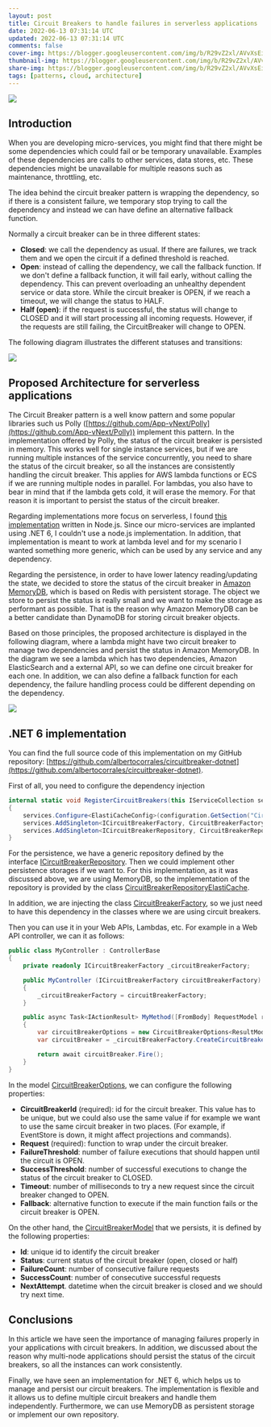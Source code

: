 ```yaml
---
layout: post
title: Circuit Breakers to handle failures in serverless applications
date: 2022-06-13 07:31:14 UTC
updated: 2022-06-13 07:31:14 UTC
comments: false
cover-img: https://blogger.googleusercontent.com/img/b/R29vZ2xl/AVvXsEiZOGN3aYWrYSj2dsJTAfkJQjzSy5j-a193lyFL38ncVKZq1IX4qy6N_Ytcb3UPmS9V-vOdD-uEHi8y_MdluudqigLLJnR2iJYvNc9U3EBLZPYZvmFF5jgAFckno3cvf8drdmSwK77I7xkSVJ34C5sqjcvgI8ZQoDDdnpD_0p87YxiqQT7lDZnrWQyw/s466/417YXoqgNML._AC_SX466_.jpg
thumbnail-img: https://blogger.googleusercontent.com/img/b/R29vZ2xl/AVvXsEiZOGN3aYWrYSj2dsJTAfkJQjzSy5j-a193lyFL38ncVKZq1IX4qy6N_Ytcb3UPmS9V-vOdD-uEHi8y_MdluudqigLLJnR2iJYvNc9U3EBLZPYZvmFF5jgAFckno3cvf8drdmSwK77I7xkSVJ34C5sqjcvgI8ZQoDDdnpD_0p87YxiqQT7lDZnrWQyw/s466/417YXoqgNML._AC_SX466_.jpg
share-img: https://blogger.googleusercontent.com/img/b/R29vZ2xl/AVvXsEiZOGN3aYWrYSj2dsJTAfkJQjzSy5j-a193lyFL38ncVKZq1IX4qy6N_Ytcb3UPmS9V-vOdD-uEHi8y_MdluudqigLLJnR2iJYvNc9U3EBLZPYZvmFF5jgAFckno3cvf8drdmSwK77I7xkSVJ34C5sqjcvgI8ZQoDDdnpD_0p87YxiqQT7lDZnrWQyw/s466/417YXoqgNML._AC_SX466_.jpg
tags: [patterns, cloud, architecture]
---
```


[![](https://blogger.googleusercontent.com/img/b/R29vZ2xl/AVvXsEiZOGN3aYWrYSj2dsJTAfkJQjzSy5j-a193lyFL38ncVKZq1IX4qy6N_Ytcb3UPmS9V-vOdD-uEHi8y_MdluudqigLLJnR2iJYvNc9U3EBLZPYZvmFF5jgAFckno3cvf8drdmSwK77I7xkSVJ34C5sqjcvgI8ZQoDDdnpD_0p87YxiqQT7lDZnrWQyw/s320/417YXoqgNML._AC_SX466_.jpg)](https://blogger.googleusercontent.com/img/b/R29vZ2xl/AVvXsEiZOGN3aYWrYSj2dsJTAfkJQjzSy5j-a193lyFL38ncVKZq1IX4qy6N_Ytcb3UPmS9V-vOdD-uEHi8y_MdluudqigLLJnR2iJYvNc9U3EBLZPYZvmFF5jgAFckno3cvf8drdmSwK77I7xkSVJ34C5sqjcvgI8ZQoDDdnpD_0p87YxiqQT7lDZnrWQyw/s466/417YXoqgNML._AC_SX466_.jpg)

## Introduction

When you are developing micro-services, you might find that there might be some dependencies which could fail or be temporary unavailable. Examples of these dependencies are calls to other services, data stores, etc. These dependencies might be unavailable for multiple reasons such as maintenance, throttling, etc.

The idea behind the circuit breaker pattern is wrapping the dependency, so if there is a consistent failure, we temporary stop trying to call the dependency and instead we can have define an alternative fallback function.

Normally a circuit breaker can be in three different states:

- **Closed**: we call the dependency as usual. If there are failures, we track them and we open the circuit if a defined threshold is reached.
- **Open**: instead of calling the dependency, we call the fallback function. If we don't define a fallback function, it will fail early, without calling the dependency. This can prevent overloading an unhealthy dependent service or data store. While the circuit breaker is OPEN, if we reach a timeout, we will change the status to HALF.
- **Half (open)**: if the request is successful, the status will change to CLOSED and it will start processing all incoming requests. However, if the requests are still failing, the CircuitBreaker will change to OPEN.

The following diagram illustrates the different statuses and transitions:

[![](https://blogger.googleusercontent.com/img/b/R29vZ2xl/AVvXsEhmZx-1nDU4IIe5z9LCSwObYMErpXh0bU2crNGWpc5voz68fp81dadEi978qdnFGR7MbvkfpkvmItvH61mGd98H1dpk5jSUgXp237Sw5VnjM07l4h3g8Zj7InbO_cORGKcWKN72v01dC6MB0EcjB5LH45H1JCl7Jadm2RHB6l3zZjZgnZdJ_0fwNZ98/w640-h325/Circuit%20Breakers%20%20Page%202.png)](https://blogger.googleusercontent.com/img/b/R29vZ2xl/AVvXsEhmZx-1nDU4IIe5z9LCSwObYMErpXh0bU2crNGWpc5voz68fp81dadEi978qdnFGR7MbvkfpkvmItvH61mGd98H1dpk5jSUgXp237Sw5VnjM07l4h3g8Zj7InbO_cORGKcWKN72v01dC6MB0EcjB5LH45H1JCl7Jadm2RHB6l3zZjZgnZdJ_0fwNZ98/s999/Circuit%20Breakers%20-%20Page%202.png)

## Proposed Architecture for serverless applications

The Circuit Breaker pattern is a well know pattern and some popular libraries such us Polly ([https://github.com/App-vNext/Polly](https://github.com/App-vNext/Polly)) implement this pattern. In the implementation offered by Polly, the status of the circuit breaker is persisted in memory. This works well for single instance services, but if we are running multiple instances of the service concurrently, you need to share the status of the circuit breaker, so all the instances are consistently handling the circuit breaker. This applies for AWS lambda functions or ECS if we are running multiple nodes in parallel. For lambdas, you also have to bear in mind that if the lambda gets cold, it will erase the memory. For that reason it is important to persist the status of the circuit breaker.

Regarding implementations more focus on serverless, I found [this implementation](https://github.com/gunnargrosch/circuitbreaker-lambda) written in Node.js. Since our micro-services are implanted using .NET 6, I couldn't use a node.js implementation. In addition, that implementation is meant to work at lambda level and for my scenario I wanted something more generic, which can be used by any service and any dependency.

Regarding the persistence, in order to have lower latency reading/updating the state, we decided to store the status of the circuit breaker in [Amazon MemoryDB](https://aws.amazon.com/memorydb/), which is based on Redis with persistent storage. The object we store to persist the status is really small and we want to make the storage as performant as possible. That is the reason why Amazon MemoryDB can be a better candidate than DynamoDB for storing circuit breaker objects.

Based on those principles, the proposed architecture is displayed in the following diagram, where a lambda might have two circuit breaker to manage two dependencies and persist the status in Amazon MemoryDB. In the diagram we see a lambda which has two dependencies, Amazon ElasticSearch and a external API, so we can define one circuit breaker for each one. In addition, we can also define a fallback function for each dependency, the failure handling process could be different depending on the dependency.

[![](https://blogger.googleusercontent.com/img/b/R29vZ2xl/AVvXsEjLlzC2z4bWMbauJglujwYwxBkVc_T5REErZt8f9iMm95HP6EPcVcV8-uIH6VTqXmHRFd8sf-dXPWIfHJ-C_khc-j48VKrhebTeA80lgtGZ1MuGtOc_mnEkrGu1tccxHZeXiKa2yg69aDEsRQ6lV_RoWJZr_QKLkgAPRb9glYviM2xOBqpAVfyPGBy9/w640-h434/Circuit%20Breakers%20-%20Page%201.png)](https://blogger.googleusercontent.com/img/b/R29vZ2xl/AVvXsEjLlzC2z4bWMbauJglujwYwxBkVc_T5REErZt8f9iMm95HP6EPcVcV8-uIH6VTqXmHRFd8sf-dXPWIfHJ-C_khc-j48VKrhebTeA80lgtGZ1MuGtOc_mnEkrGu1tccxHZeXiKa2yg69aDEsRQ6lV_RoWJZr_QKLkgAPRb9glYviM2xOBqpAVfyPGBy9/s1151/Circuit%20Breakers%20-%20Page%201.png)

## .NET 6 implementation

You can find the full source code of this implementation on my GitHub repository: [https://github.com/albertocorrales/circuitbreaker-dotnet](https://github.com/albertocorrales/circuitbreaker-dotnet).

First of all, you need to configure the dependency injection

```csharp
internal static void RegisterCircuitBreakers(this IServiceCollection services, IConfiguration configuration)
{
    services.Configure<ElastiCacheConfig>(configuration.GetSection("CircuitBreaker"));
    services.AddSingleton<ICircuitBreakerFactory, CircuitBreakerFactory>();
    services.AddSingleton<ICircuitBreakerRepository, CircuitBreakerRepositoryElastiCache>();
}
```

For the persistence, we have a generic repository defined by the interface [ICircuitBreakerRepository](https://github.com/albertocorrales/circuitbreaker-dotnet/blob/main/CircuitBreaker/Abstractions/ICircuitBreakerRepository.cs). Then we could implement other persistence storages if we want to. For this implementation, as it was discussed above, we are using MemoryDB, so the implementation of the repository is provided by the class [CircuitBreakerRepositoryElastiCache](https://github.com/albertocorrales/circuitbreaker-dotnet/blob/main/CircuitBreaker/ElastiCache/Repository/CircuitBreakerRepositoryElastiCache.cs).

In addition, we are injecting the class [CircuitBreakerFactory](https://github.com/albertocorrales/circuitbreaker-dotnet/blob/main/CircuitBreaker/Factory/CircuitBreakerFactory.cs), so we just need to have this dependency in the classes where we are using circuit breakers.

Then you can use it in your Web APIs, Lambdas, etc. For example in a Web API controller, we can it as follows:

```csharp
public class MyController : ControllerBase
{
    private readonly ICircuitBreakerFactory _circuitBreakerFactory;

    public MyController (ICircuitBreakerFactory circuitBreakerFactory)
    {
        _circuitBreakerFactory = circuitBreakerFactory;
    }

    public async Task<IActionResult> MyMethod([FromBody] RequestModel request)
    {
        var circuitBreakerOptions = new CircuitBreakerOptions<ResultModel>("circuit-breaker-id-123", () =>  asyncFunction(request));
        var circuitBreaker = _circuitBreakerFactory.CreateCircuitBreaker<ResultModel>(circuitBreakerOptions);

        return await circuitBreaker.Fire();
    }
}
```

In the model [CircuitBreakerOptions](https://github.com/albertocorrales/circuitbreaker-dotnet/blob/main/CircuitBreaker/Abstractions/CircuitBreakerOptions.cs), we can configure the following properties:

- **CircuitBreakerId** (required): id for the circuit breaker. This value has to be unique, but we could also use the same value if for example we want to use the same circuit breaker in two places. (For example, if EventStore is down, it might affect projections and commands).
- **Request** (required): function to wrap under the circuit breaker.
- **FailureThreshold**: number of failure executions that should happen until the circuit is OPEN.
- **SuccessThreshold**: number of successful executions to change the status of the circuit breaker to CLOSED.
- **Timeout**: number of milliseconds to try a new request since the circuit breaker changed to OPEN.
- **Fallback**: alternative function to execute if the main function fails or the circuit breaker is OPEN.

On the other hand, the [CircuitBreakerModel](https://github.com/albertocorrales/circuitbreaker-dotnet/blob/main/CircuitBreaker/Abstractions/CircuitBreakerModel.cs) that we persists, it is defined by the following properties:

- **Id**: unique id to identify the circuit breaker
- **Status**: current status of the circuit breaker (open, closed or half)
- **FailureCount**: number of consecutive failure requests
- **SuccessCount**: number of consecutive successful requests
- **NextAttempt**. datetime when the circuit breaker is closed and we should try next time.

## Conclusions

In this article we have seen the importance of managing failures properly in your applications with circuit breakers. In addition, we discussed about the reason why multi-node applications should persist the status of the circuit breakers, so all the instances can work consistently.

Finally, we have seen an implementation for .NET 6, which helps us to manage and persist our circuit breakers. The implementation is flexible and it allows us to define multiple circuit breakers and handle them independently. Furthermore, we can use MemoryDB as persistent storage or implement our own repository.
